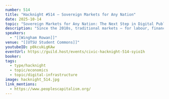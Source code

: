```yaml
---
number: 514
title: "Hacknight #514 – Sovereign Markets for Any Nation"
date: 2025-10-14
topic: "Sovereign Markets for Any Nation: The Next Step in Digital Public Infrastructure"
description: "Since the 2010s, traditional markets – for labour, finance, goods, services, and content – have been displaced by multinational platforms. Our work focuses on how any government could induce corporates to fund and run a regulated system of markets across their economy, available neutrally to anyone wanting to use it: a new public utility."
speakers:
  - "[[Wingham Rowan]]"
venue: "[[UTSU Student Commons]]"
youtubeID: p0kcukLgKAw
eventUrl: https://guild.host/events/civic-hacknight-514-syio1h
booker:
tags:
  - type/hacknight
  - topic/economics
  - topic/digital-infrastructure
image: hacknight_514.jpg
link_mentions:
  - https://www.peoplescapitalism.org/
---
```

